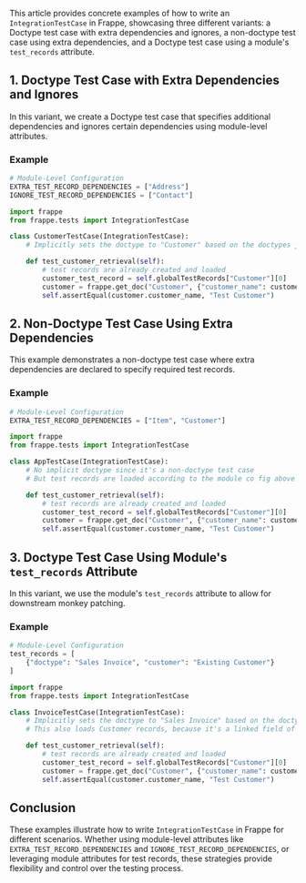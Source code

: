 This article provides concrete examples of how to write an `IntegrationTestCase` in Frappe, showcasing three different variants: a Doctype test case with extra dependencies and ignores, a non-doctype test case using extra dependencies, and a Doctype test case using a module's `test_records` attribute.

## 1. Doctype Test Case with Extra Dependencies and Ignores

In this variant, we create a Doctype test case that specifies additional dependencies and ignores certain dependencies using module-level attributes.

### Example

```python
# Module-Level Configuration
EXTRA_TEST_RECORD_DEPENDENCIES = ["Address"]
IGNORE_TEST_RECORD_DEPENDENCIES = ["Contact"]

import frappe
from frappe.tests import IntegrationTestCase

class CustomerTestCase(IntegrationTestCase):
    # Implicitly sets the doctype to "Customer" based on the doctypes json definition file

    def test_customer_retrieval(self):
        # test records are already created and loaded
        customer_test_record = self.globalTestRecords["Customer"][0]
        customer = frappe.get_doc("Customer", {"customer_name": customer_test_record["name"})
        self.assertEqual(customer.customer_name, "Test Customer")
```

## 2. Non-Doctype Test Case Using Extra Dependencies

This example demonstrates a non-doctype test case where extra dependencies are declared to specify required test records.

### Example

```python
# Module-Level Configuration
EXTRA_TEST_RECORD_DEPENDENCIES = ["Item", "Customer"]

import frappe
from frappe.tests import IntegrationTestCase

class AppTestCase(IntegrationTestCase):
    # No implicit doctype since it's a non-doctype test case
    # But test records are loaded according to the module co fig above

    def test_customer_retrieval(self):
        # test records are already created and loaded
        customer_test_record = self.globalTestRecords["Customer"][0]
        customer = frappe.get_doc("Customer", {"customer_name": customer_test_record["name"})
        self.assertEqual(customer.customer_name, "Test Customer")
```

## 3. Doctype Test Case Using Module's `test_records` Attribute

In this variant, we use the module's `test_records` attribute to allow for downstream monkey patching.

### Example

```python
# Module-Level Configuration
test_records = [
    {"doctype": "Sales Invoice", "customer": "Existing Customer"}
]

import frappe
from frappe.tests import IntegrationTestCase

class InvoiceTestCase(IntegrationTestCase):
    # Implicitly sets the doctype to "Sales Invoice" based on the doctype's json definition
    # This also loads Customer records, because it's a linked field of a Sales Invoice

    def test_customer_retrieval(self):
        # test records are already created and loaded
        customer_test_record = self.globalTestRecords["Customer"][0]
        customer = frappe.get_doc("Customer", {"customer_name": customer_test_record["name"})
        self.assertEqual(customer.customer_name, "Test Customer")
```

## Conclusion

These examples illustrate how to write `IntegrationTestCase` in Frappe for different scenarios. Whether using module-level attributes like `EXTRA_TEST_RECORD_DEPENDENCIES` and `IGNORE_TEST_RECORD_DEPENDENCIES`, or leveraging module attributes for test records, these strategies provide flexibility and control over the testing process.

